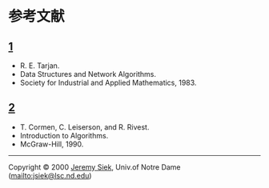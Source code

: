 # 参考文献

## <a nam="tarjan83" href="#tarjan83">1</a>
- R. E. Tarjan. 
- Data Structures and Network Algorithms. 
- Society for Industrial and Applied Mathematics, 1983.

## <a name="clr90" href="#clr90">2</a>
- T. Cormen, C. Leiserson, and R. Rivest. 
- Introduction to Algorithms. 
- McGraw-Hill, 1990.

***
Copyright © 2000 [Jeremy Siek](http://www.boost.org/doc/libs/1_31_0/people/jeremy_siek.htm), Univ.of Notre Dame (<mailto:jsiek@lsc.nd.edu>)

